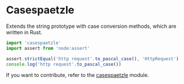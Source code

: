 # Casespaetzle

Extends the string prototype with case conversion methods, which are written in Rust.

```ts
import 'casespaetzle'
import assert from 'node:assert'

assert.strictEqual('http request'.to_pascal_case(), 'HttpRequest')
console.log('http request'.to_pascal_case())
```

If you want to contribute, refer to the [casespaetzle](https://github.com/Anatoly03/casespaetzle/tree/master/casespaetzle) module.
